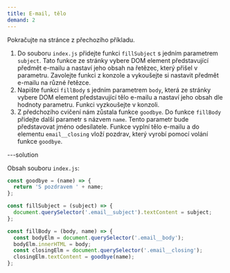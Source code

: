 ```yaml
---
title: E-mail, tělo
demand: 2
---
```


Pokračujte na stránce z přechozího příkladu. 

1. Do souboru `index.js` přidejte funkci `fillSubject` s jedním parametrem `subject`. Tato funkce ze stránky vybere DOM element představující předmět e-mailu a nastaví jeho obsah na řetězec, který přišel v parametru. Zavolejte funkci z konzole a vykoušejte si nastavit předmět e-mailu na různé řetězce.
1. Napište funkci `fillBody` s jedním parametrem `body`, která ze stránky vybere DOM element představující tělo e-mailu a nastaví jeho obsah dle hodnoty parametru. Funkci vyzkoušejte v konzoli.
1. Z předchozího cvičení nám zůstala funkce `goodbye`. Do funkce `fillBody` přidejte další parametr s názvem `name`. Tento parametr bude představovat jméno odesílatele. Funkce vyplní tělo e-mailu a do elementu `email__closing` vloží pozdrav, který vyrobí pomocí volání funkce `goodbye`.

---solution

Obsah souboru `index.js`:

```js
const goodbye = (name) => {
  return 'S pozdravem ' + name;
};

const fillSubject = (subject) => {
  document.querySelector('.email__subject').textContent = subject;
};

const fillBody = (body, name) => {
  const bodyElm = document.querySelector('.email__body');
  bodyElm.innerHTML = body;
  const closingElm = document.querySelector('.email__closing');
  closingElm.textContent = goodbye(name);
};
```
